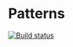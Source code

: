 # Patterns
[![Build status](https://ci.appveyor.com/api/projects/status/mm31c5miad7hak5t/branch/master?svg=true)](https://ci.appveyor.com/project/ZeninAN/patterns/branch/master)
